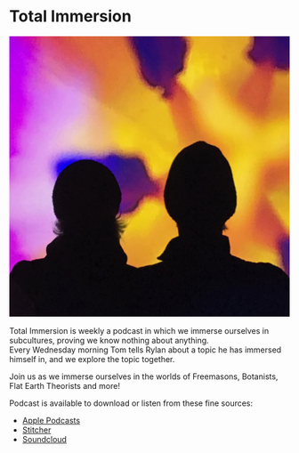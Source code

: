 Total Immersion
===

![Cover](https://github.com/thetomcraig/total-immersion-podcast/blob/master/cover.jpg )

Total Immersion is weekly a podcast in which we immerse ourselves in subcultures, proving we know nothing about anything.  
Every Wednesday morning Tom tells Rylan about a topic he has immersed himself in, and we explore the topic together.  

Join us as we immerse ourselves in the worlds of Freemasons, Botanists, Flat Earth Theorists and more!  

Podcast is available to download or listen from these fine sources:  
* [Apple Podcasts](https://itunes.apple.com/us/podcast/total-immersion/id1268913004?mt=2)  
* [Stitcher](http://www.stitcher.com/s?fid=159543&refid=stpr)  
* [Soundcloud](https://soundcloud.com/totalimmersionpodcast)  
